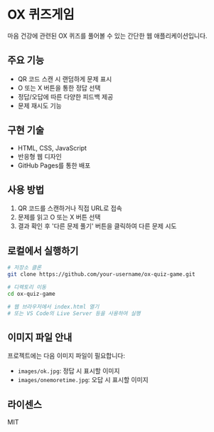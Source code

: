 # OX 퀴즈게임

마음 건강에 관련된 OX 퀴즈를 풀어볼 수 있는 간단한 웹 애플리케이션입니다.

## 주요 기능

- QR 코드 스캔 시 랜덤하게 문제 표시
- O 또는 X 버튼을 통한 정답 선택
- 정답/오답에 따른 다양한 피드백 제공
- 문제 재시도 기능

## 구현 기술

- HTML, CSS, JavaScript
- 반응형 웹 디자인
- GitHub Pages를 통한 배포

## 사용 방법

1. QR 코드를 스캔하거나 직접 URL로 접속
2. 문제를 읽고 O 또는 X 버튼 선택
3. 결과 확인 후 '다른 문제 풀기' 버튼을 클릭하여 다른 문제 시도

## 로컬에서 실행하기

```bash
# 저장소 클론
git clone https://github.com/your-username/ox-quiz-game.git

# 디렉토리 이동
cd ox-quiz-game

# 웹 브라우저에서 index.html 열기
# 또는 VS Code의 Live Server 등을 사용하여 실행
```

## 이미지 파일 안내

프로젝트에는 다음 이미지 파일이 필요합니다:
- `images/ok.jpg`: 정답 시 표시할 이미지
- `images/onemoretime.jpg`: 오답 시 표시할 이미지

## 라이센스

MIT 